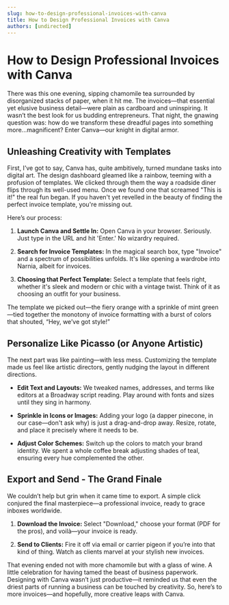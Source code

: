```yaml
---
slug: how-to-design-professional-invoices-with-canva
title: How to Design Professional Invoices with Canva
authors: [undirected]
---
```



# How to Design Professional Invoices with Canva

There was this one evening, sipping chamomile tea surrounded by disorganized stacks of paper, when it hit me. The invoices—that essential yet elusive business detail—were plain as cardboard and uninspiring. It wasn’t the best look for us budding entrepreneurs. That night, the gnawing question was: how do we transform these dreadful pages into something more...magnificent? Enter Canva—our knight in digital armor.

## Unleashing Creativity with Templates

First, I’ve got to say, Canva has, quite ambitively, turned mundane tasks into digital art. The design dashboard gleamed like a rainbow, teeming with a profusion of templates. We clicked through them the way a roadside diner flips through its well-used menu. Once we found one that screamed "This is it!" the real fun began. If you haven't yet revelled in the beauty of finding the perfect invoice template, you're missing out.

Here’s our process: 

1. **Launch Canva and Settle In:** Open Canva in your browser. Seriously. Just type in the URL and hit 'Enter.' No wizardry required.
   
2. **Search for Invoice Templates:** In the magical search box, type "Invoice" and a spectrum of possibilities unfolds. It's like opening a wardrobe into Narnia, albeit for invoices.

3. **Choosing that Perfect Template:** Select a template that feels right, whether it's sleek and modern or chic with a vintage twist. Think of it as choosing an outfit for your business.

The template we picked out—the fiery orange with a sprinkle of mint green—tied together the monotony of invoice formatting with a burst of colors that shouted, “Hey, we’ve got style!”

## Personalize Like Picasso (or Anyone Artistic)

The next part was like painting—with less mess. Customizing the template made us feel like artistic directors, gently nudging the layout in different directions.

- **Edit Text and Layouts:** We tweaked names, addresses, and terms like editors at a Broadway script reading. Play around with fonts and sizes until they sing in harmony.

- **Sprinkle in Icons or Images:** Adding your logo (a dapper pinecone, in our case—don't ask why) is just a drag-and-drop away. Resize, rotate, and place it precisely where it needs to be.

- **Adjust Color Schemes:** Switch up the colors to match your brand identity. We spent a whole coffee break adjusting shades of teal, ensuring every hue complemented the other.

## Export and Send - The Grand Finale

We couldn’t help but grin when it came time to export. A simple click conjured the final masterpiece—a professional invoice, ready to grace inboxes worldwide.

1. **Download the Invoice:** Select "Download," choose your format (PDF for the pros), and voilà—your invoice is ready.

2. **Send to Clients:** Fire it off via email or carrier pigeon if you’re into that kind of thing. Watch as clients marvel at your stylish new invoices.

That evening ended not with more chamomile but with a glass of wine. A little celebration for having tamed the beast of business paperwork. Designing with Canva wasn’t just productive—it reminded us that even the driest parts of running a business can be touched by creativity. So, here’s to more invoices—and hopefully, more creative leaps with Canva.


